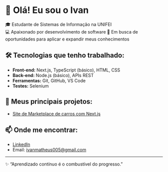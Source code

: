 # 👋 Olá! Eu sou o Ivan

🎓 Estudante de Sistemas de Informação na UNIFEI  
💻 Apaixonado por desenvolvimento de software
🚀 Em busca de oportunidades para aplicar e expandir meus conhecimentos

## 🛠️ Tecnologias que tenho trabalhado:
- **Front-end:** Next.js, TypeScript (básico), HTML, CSS
- **Back-end:** Node.js (básico), APIs REST
- **Ferramentas:** Git, GitHub, VS Code
- **Testes:** Selenium

## 📂 Meus principais projetos:
- [Site de Marketplace de carros com Next.js](https://github.com/Digao-Onofri/Trab_Web)

## 📫 Onde me encontrar:
- [LinkedIn](https://www.linkedin.com/in/ivansilv%C3%A9rio/)
- Email: ivanmatheus005@gmail.com

---

✨ “Aprendizado contínuo é o combustível do progresso.”  
